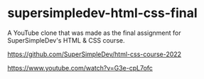 # supersimpledev-html-css-final
A YouTube clone that was made as the final assignment for SuperSimpleDev's HTML &amp; CSS course.


https://github.com/SuperSimpleDev/html-css-course-2022

https://www.youtube.com/watch?v=G3e-cpL7ofc
